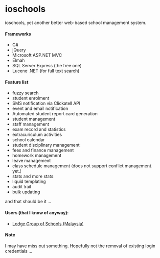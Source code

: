 # ioschools

ioschools, yet another better web-based school management system. 


#### Frameworks 
- C#
- jQuery
- Microsoft ASP.NET MVC 
- Elmah
- SQL Server Express (the free one)
- Lucene .NET (for full text search)  



#### Feature list
- fuzzy search
- student enrolment
- SMS notification via Clickatell API
- event and email notification
- Automated student report card generation
- student management
- staff management
- exam record and statistics
- extracuriculum activities
- school calendar
- student disciplinary management
- fees and finance management
- homework management
- leave management
- class schedule management (does not support conflict management. yet.)
- stats and more stats
- liquid templating
- audit trail
- bulk updating

and that should be it ...

#### Users (that I know of anyway):
- [ Lodge Group of Schools (Malaysia)](https://www.lodgeschool.edu.my) 


#### Note
I may have miss out something. Hopefully not the removal of existing login credentials ... 


